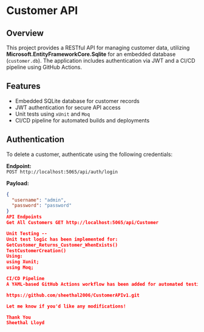 # Customer API

## Overview
This project provides a RESTful API for managing customer data, utilizing **Microsoft.EntityFrameworkCore.Sqlite** for an embedded database (`customer.db`). The application includes authentication via JWT and a CI/CD pipeline using GitHub Actions.

## Features
- Embedded SQLite database for customer records
- JWT authentication for secure API access
- Unit tests using `xUnit` and `Moq`
- CI/CD pipeline for automated builds and deployments

## Authentication
To delete a customer, authenticate using the following credentials:

**Endpoint:**  
`POST http://localhost:5065/api/auth/login`

**Payload:**  
```json
{
  "username": "admin",
  "password": "password"
}
API Endpoints
Get All Customers GET http://localhost:5065/api/Customer

Unit Testing --
Unit test logic has been implemented for:
GetCustomer_Returns_Customer_WhenExists()
TestCustomerCreation()
Using:
using Xunit;
using Moq;

CI/CD Pipeline
A YAML-based GitHub Actions workflow has been added for automated testing and deployment.

https://github.com/sheethal2006/CustomerAPIv1.git

Let me know if you'd like any modifications!

Thank You
Sheethal Lloyd
